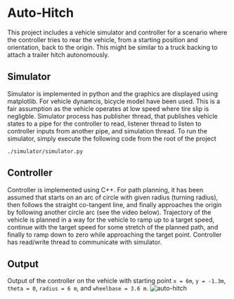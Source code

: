 # Auto-Hitch
This project includes a vehicle simulator and controller for a scenario where the controller tries to rear the vehicle, from a starting position and orientation, back to the origin. This might be similar to a truck backing to attach a trailer hitch autonomously. 

## Simulator
Simulator is implemented in python and the graphics are displayed using matplotlib. For vehicle dynamcis, bicycle model have been used. This is a fair assumption as the vehicle operates at low speed where tire slip is negligble.
Simulator process has publisher thread, that publishes vehicle states to a pipe for the controller to read, listener thread to listen to controller inputs from another pipe, and simulation thread.
To run the simulator, simply execute the following code from the root of the project
```
./simulator/simulator.py
```

## Controller
Controller is implemented using C++. For path planning, it has been assumed that starts on an arc of circle with given radius (turning radius), then follows the straight co-tangent line, and finally approaches the origin by following another circle arc (see the video below).
Trajectory of the vehicle is planned in a way for the vehicle to ramp up to a target speed, continue with the target speed for some stretch of the planned path, and finally to ramp down to zero while approaching the target point.
Controller has read/write thread to communicate with simulator. 

## Output
Output of the controller on the vehicle with starting point `x = 6m`, `y = -1.3m`, `theta = 0`, `radius = 6 m`, and `wheelbase = 3.6 m`.
![auto-hitch](https://github.com/sbonab/auto-hitch/assets/63617509/2c9e8df3-0c81-4eba-b4c6-c5b37d4f2b22)

